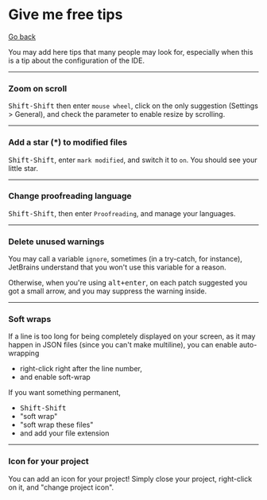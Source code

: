 # Give me free tips

[Go back](..#interface-presentation)

You may add here tips that many people may look for, especially when this is a tip about the configuration of the IDE.

<hr class="sl">

### Zoom on scroll

<kbd>Shift-Shift</kbd> then enter `mouse wheel`, click on the only suggestion (Settings > General), and check the parameter to enable resize by scrolling.

<hr class="sr">

### Add a star (*) to modified files

<kbd>Shift-Shift</kbd>, enter `mark modified`, and switch it to ``on``. You should see your little star.

<hr class="sl">

### Change proofreading language

<kbd>Shift-Shift</kbd>, then enter ``Proofreading``, and manage your languages.

<hr class="sr">

### Delete unused warnings

You may call a variable ``ignore``, sometimes (in a try-catch, for instance), JetBrains understand that you won't use this variable for a reason.

Otherwise, when you're using <kbd>alt+enter</kbd>, on each patch suggested you got a small arrow, and you may suppress the warning inside.

<hr class="sr">

### Soft wraps

If a line is too long for being completely displayed on your screen, as it may happen in JSON files (since you can't make multiline), you can enable auto-wrapping

* right-click right after the line number,
* and enable soft-wrap

If you want something permanent, 

* <kbd>Shift-Shift</kbd>
* "soft wrap"
* "soft wrap these files"
* and add your file extension

<hr class="sr">

### Icon for your project

You can add an icon for your project! Simply close your project, right-click on it, and "change project icon".